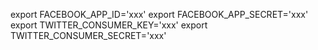 export FACEBOOK_APP_ID='xxx'
export FACEBOOK_APP_SECRET='xxx'
export TWITTER_CONSUMER_KEY='xxx'
export TWITTER_CONSUMER_SECRET='xxx'